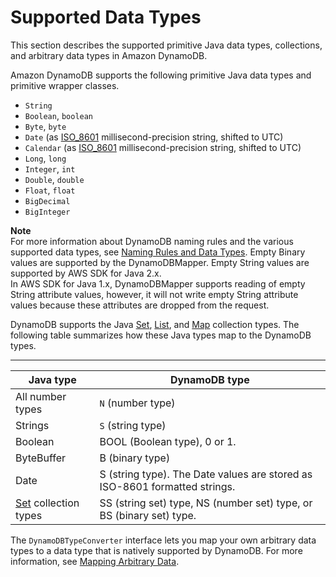 # Supported Data Types<a name="DynamoDBMapper.DataTypes"></a>

This section describes the supported primitive Java data types, collections, and arbitrary data types in Amazon DynamoDB\. 

Amazon DynamoDB supports the following primitive Java data types and primitive wrapper classes\. 
+ `String`
+ `Boolean`, `boolean`
+ `Byte`, `byte`
+ `Date` \(as [ISO\_8601](http://en.wikipedia.org/wiki/ISO_8601) millisecond\-precision string, shifted to UTC\)
+ `Calendar` \(as [ISO\_8601](http://en.wikipedia.org/wiki/ISO_8601) millisecond\-precision string, shifted to UTC\)
+ `Long`, `long`
+ `Integer`, `int`
+ `Double`, `double`
+ `Float`, `float`
+ `BigDecimal`
+ `BigInteger`

**Note**  
For more information about DynamoDB naming rules and the various supported data types, see [Naming Rules and Data Types](HowItWorks.NamingRulesDataTypes.md)\. 
Empty Binary values are supported by the DynamoDBMapper\.
Empty String values are supported by AWS SDK for Java 2\.x\.  
In AWS SDK for Java 1\.x, DynamoDBMapper supports reading of empty String attribute values, however, it will not write empty String attribute values because these attributes are dropped from the request\.

DynamoDB supports the Java [Set](http://docs.oracle.com/javase/6/docs/api/java/util/Set.html), [List](http://docs.oracle.com/javase/6/docs/api/java/util/List.html), and [Map](http://docs.oracle.com/javase/6/docs/api/java/util/Map.html) collection types\. The following table summarizes how these Java types map to the DynamoDB types\.


****  

| Java type | DynamoDB type | 
| --- | --- | 
|  All number types  |  `N` \(number type\)  | 
|  Strings  |  `S` \(string type\)   | 
| Boolean | BOOL \(Boolean type\), 0 or 1\. | 
| ByteBuffer | B \(binary type\) | 
| Date | S \(string type\)\. The Date values are stored as ISO\-8601 formatted strings\. | 
| [Set](http://docs.oracle.com/javase/6/docs/api/java/util/Set.html) collection types | SS \(string set\) type, NS \(number set\) type, or BS \(binary set\) type\. | 

 The `DynamoDBTypeConverter` interface lets you map your own arbitrary data types to a data type that is natively supported by DynamoDB\. For more information, see [Mapping Arbitrary Data](DynamoDBMapper.ArbitraryDataMapping.md)\. 